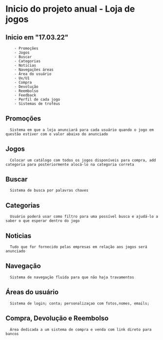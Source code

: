 # Inicio do projeto anual - Loja de jogos 

   ## Inicio em "17.03.22" 
        - Promoções 
        - Jogos 
        - Buscar 
        - Categorias
        - Noticias 
        - Navegações áreas 
        - Área do usuário 
        - Ux/U1 
        - Compra
        - Devolução 
        - Reembolso 
        - Feedback 
        - Perfil de cada jogo 
        - Sistemas de troféus

   ## Promoções 
      Sistema em que a loja anunciará para cada usuário quando o jogo em questão estiver com o valor abaixo do anunciado 
   ## Jogos
      Colocar um catálogo com todos os jogos disponíveis para compra, add categoria para posteriormente alocá-lo na categoria correta
   ## Buscar 
      Sistema de busca por palavras chaves 
   ## Categorias 
      Usuário poderá usar como filtro para uma possível busca e ajudá-lo a saber o que esperar dentro do jogo
   ## Noticias 
      Tudo que for fornecido pelas empresas em relação aos jogos será anunciado 
   ## Navegação 
      Sistema de navegação fluida para que não haja travamentos 
   ## Áreas do usuário 
      Sistema de login; conta; personalizaçao com fotos,nomes, emails; 
   ## Compra, Devolução e Reembolso 
      Área dedicada a um sistema de compra e venda com link direto para bancos 
   